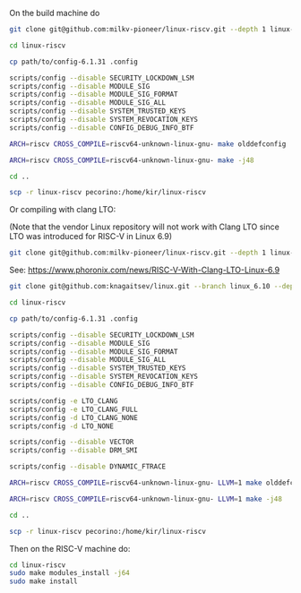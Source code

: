 On the build machine do

```bash
git clone git@github.com:milkv-pioneer/linux-riscv.git --depth 1 linux-riscv

cd linux-riscv

cp path/to/config-6.1.31 .config

scripts/config --disable SECURITY_LOCKDOWN_LSM
scripts/config --disable MODULE_SIG
scripts/config --disable MODULE_SIG_FORMAT
scripts/config --disable MODULE_SIG_ALL
scripts/config --disable SYSTEM_TRUSTED_KEYS
scripts/config --disable SYSTEM_REVOCATION_KEYS
scripts/config --disable CONFIG_DEBUG_INFO_BTF

ARCH=riscv CROSS_COMPILE=riscv64-unknown-linux-gnu- make olddefconfig

ARCH=riscv CROSS_COMPILE=riscv64-unknown-linux-gnu- make -j48

cd ..

scp -r linux-riscv pecorino:/home/kir/linux-riscv
```

Or compiling with clang LTO:

(Note that the vendor Linux repository will not work with Clang LTO since LTO was introduced for RISC-V in Linux 6.9)

```bash
git clone git@github.com:milkv-pioneer/linux-riscv.git --depth 1 linux-riscv
```

See: https://www.phoronix.com/news/RISC-V-With-Clang-LTO-Linux-6.9

```bash
git clone git@github.com:knagaitsev/linux.git --branch linux_6.10 --depth 1 linux-riscv

cd linux-riscv

cp path/to/config-6.1.31 .config

scripts/config --disable SECURITY_LOCKDOWN_LSM
scripts/config --disable MODULE_SIG
scripts/config --disable MODULE_SIG_FORMAT
scripts/config --disable MODULE_SIG_ALL
scripts/config --disable SYSTEM_TRUSTED_KEYS
scripts/config --disable SYSTEM_REVOCATION_KEYS
scripts/config --disable CONFIG_DEBUG_INFO_BTF

scripts/config -e LTO_CLANG
scripts/config -e LTO_CLANG_FULL
scripts/config -d LTO_CLANG_NONE
scripts/config -d LTO_NONE

scripts/config --disable VECTOR
scripts/config --disable DRM_SMI

scripts/config --disable DYNAMIC_FTRACE

ARCH=riscv CROSS_COMPILE=riscv64-unknown-linux-gnu- LLVM=1 make olddefconfig

ARCH=riscv CROSS_COMPILE=riscv64-unknown-linux-gnu- LLVM=1 make -j48

cd ..

scp -r linux-riscv pecorino:/home/kir/linux-riscv
```

Then on the RISC-V machine do:

```bash
cd linux-riscv
sudo make modules_install -j64
sudo make install
```
